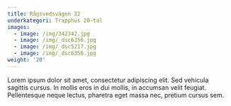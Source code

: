 ```yaml
---
title: Rågsvedsvägen 32
underkategori: Trapphus 20-tal
images:
  - image: /img/342342.jpg
  - image: /img/_dsc6356.jpg
  - image: /img/_dsc5217.jpg
  - image: /img/_dsc6356.jpg
weight: '20'
---
```


Lorem ipsum dolor sit amet, consectetur adipiscing elit. Sed vehicula sagittis cursus. In mollis eros in dui mollis, in accumsan velit feugiat. Pellentesque neque lectus, pharetra eget massa nec, pretium cursus sem. 
